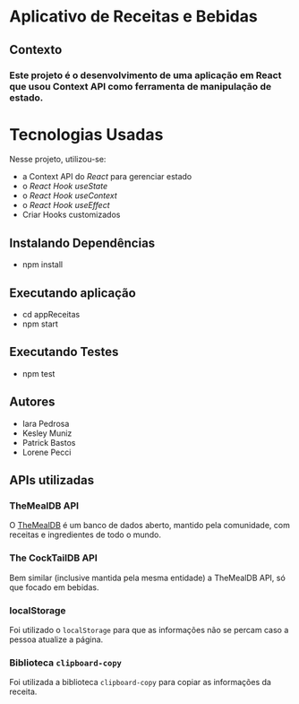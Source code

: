 # Aplicativo de Receitas e Bebidas

## Contexto
### Este projeto é o desenvolvimento de uma aplicação em React que usou Context API como ferramenta de manipulação de estado.

# Tecnologias Usadas

Nesse projeto, utilizou-se:
- a Context API do _React_ para gerenciar estado
- o _React Hook useState_
- o _React Hook useContext_
- o _React Hook useEffect_
- Criar Hooks customizados

## Instalando Dependências

- npm install
 
 
## Executando aplicação

- cd appReceitas 
- npm start
  
## Executando Testes

 - npm test

## Autores

- Iara Pedrosa
- Kesley Muniz
- Patrick Bastos  
- Lorene Pecci

## APIs utilizadas

### TheMealDB API

O [TheMealDB](https://www.themealdb.com/) é um banco de dados aberto, mantido pela comunidade, com receitas e ingredientes de todo o mundo.

### The CockTailDB API

Bem similar (inclusive mantida pela mesma entidade) a TheMealDB API, só que focado em bebidas.

### localStorage

Foi utilizado o `localStorage` para que as informações não se percam caso a pessoa atualize a página.

### Biblioteca `clipboard-copy`

Foi utilizada a biblioteca `clipboard-copy` para copiar as informações da receita.
